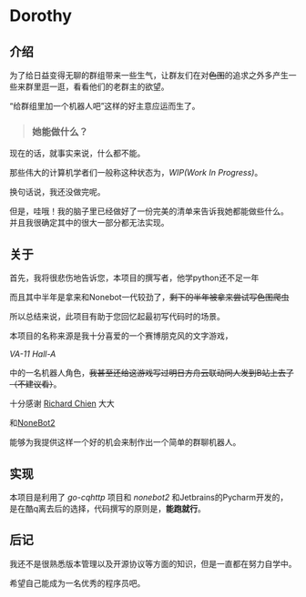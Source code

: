 # Dorothy

## 介绍

为了给日益变得无聊的群组带来一些生气，让群友们在对~~色图~~的追求之外多产生一些来群里逛一逛，看看他们的老群主的欲望。

“给群组里加一个机器人吧”这样的好主意应运而生了。

>### 她能做什么？

现在的话，就事实来说，什么都不能。

那些伟大的计算机学者们一般称这种状态为，*WIP(Work In Progress)*。

换句话说，我还没做完呢。

但是，哇哦！我的脑子里已经做好了一份完美的清单来告诉我她都能做些什么。
并且我很确定其中的很大一部分都无法实现。

## 关于

首先，我将很悲伤地告诉您，本项目的撰写者，他学python还不足一年

而且其中半年是拿来和Nonebot一代较劲了，~~剩下的半年被拿来尝试写色图爬虫~~ 

所以总结来说，此项目有助于您回忆起最初写代码时的场景。

本项目的名称来源是我十分喜爱的一个赛博朋克风的文字游戏，

*VA-11 Hall-A* 

中的一名机器人角色，~~我甚至还给这游戏写过明日方舟云联动同人发到B站上去了（不建议看）~~。

十分感谢 [Richard Chien](https://github.com/richardchien) 大大

和[NoneBot2](https://github.com/nonebot/nonebot2) 

能够为我提供这样一个好的机会来制作出一个简单的群聊机器人。

## 实现

本项目是利用了 *go-cqhttp* 项目和 *nonebot2* 和Jetbrains的Pycharm开发的，
是在酷q离去后的选择，代码撰写的原则是，**能跑就行**。

## 后记

我还不是很熟悉版本管理以及开源协议等方面的知识，但是一直都在努力自学中。

希望自己能成为一名优秀的程序员吧。




